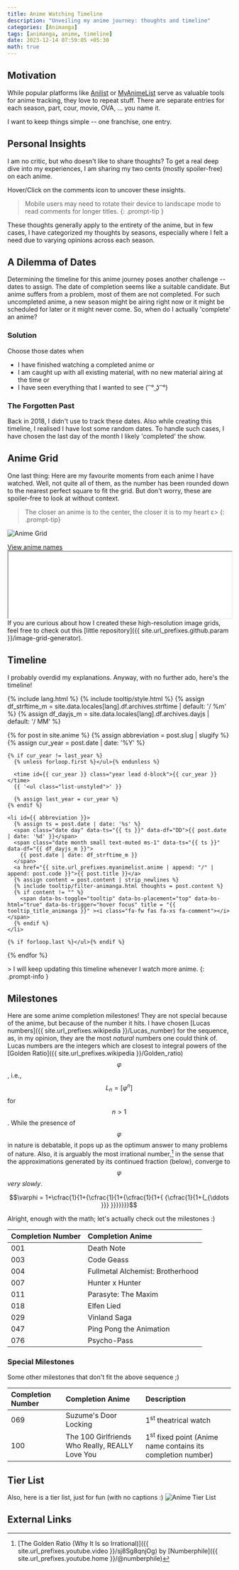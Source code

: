```yaml
---
title: Anime Watching Timeline
description: "Unveiling my anime journey: thoughts and timeline"
categories: [Animanga]
tags: [animanga, anime, timeline]
date: 2023-12-14 07:59:05 +05:30
math: true
---
```

## Motivation
While popular platforms like [Anilist](https://anilist.co/user/wrath3435/animelist) or [MyAnimeList](https://myanimelist.net/animelist/wrath3435) serve as valuable tools for anime tracking, they love to repeat stuff. There are separate entries for each season, part, cour, movie, OVA, ... you name it.

I want to keep things simple -- one franchise, one entry.

## Personal Insights
I am no critic, but who doesn't like to share thoughts? To get a real deep dive into my experiences, I am sharing my two cents (mostly spoiler-free) on each anime.

Hover/Click on the comments icon to uncover these insights.
> Mobile users may need to rotate their device to landscape mode to read comments for longer titles.
{: .prompt-tip }

These thoughts generally apply to the entirety of the anime, but in few cases, I have categorized my thoughts by seasons, especially where I felt a need due to varying opinions across each season.

## A Dilemma of Dates
Determining the timeline for this anime journey poses another challenge -- dates to assign. The date of completion seems like a suitable candidate. But anime suffers from a problem, most of them are not completed. For such uncompleted anime, a new season might be airing right now or it might be scheduled for later or it might never come. So, when do I actually 'complete' an anime? 

### Solution
Choose those dates when
- I have finished watching a completed anime or
- I am caught up with all existing material, with no new material airing at the time or
- I have seen everything that I wanted to see ( ͡ ° ͜ʖ ͡ °)

### The Forgotten Past
Back in 2018, I didn't use to track these dates. Also while creating this timeline, I realised I have lost some random dates. To handle such cases, I have chosen the last day of the month I likely 'completed' the show.

## Anime Grid
One last thing: Here are my favourite moments from each anime I have watched. Well, not quite all of them, as the number has been rounded down to the nearest perfect square to fit the grid. But don't worry, these are spoiler-free to look at without context.
> The closer an anime is to the center, the closer it is to my heart ε>
{: .prompt-tip}

![Anime Grid](/anime-grid.jpg)
<div>
  <div class="d-flex justify-content-between hide-border-bottom">
    <a href="#grid-1" data-bs-toggle="collapse" aria-expanded="false" aria-label="h_0-trigger" class="hide-border-bottom">
      <i class="fa-fw fas fa-exclamation-triangle"></i>
      View anime names
      <i class="fas fa-fw fa-angle-down"></i>
    </a>
  </div>
  <div id="grid-1" class="collapse" aria-expanded="false">
    <iframe src="{{ site.cdn }}/anime-grid.txt" width="100%"></iframe>
  </div>
</div>
If you are curious about how I created these high-resolution image grids, feel free to check out this [little repository]({{ site.url_prefixes.github.param }}/image-grid-generator).

## Timeline
I probably overdid my explanations. Anyway, with no further ado, here's the timeline!

{% include lang.html %}
{% include tooltip/style.html %}
{% assign df_strftime_m = site.data.locales[lang].df.archives.strftime | default: '/ %m' %}
{% assign df_dayjs_m = site.data.locales[lang].df.archives.dayjs | default: '/ MM' %}

<div id="archives" class="pl-xl-3">
  {% for post in site.anime %}
    {% assign abbreviation = post.slug | slugify %}
    {% assign cur_year = post.date | date: '%Y' %}

    {% if cur_year != last_year %}
      {% unless forloop.first %}</ul>{% endunless %}

      <time id={{ cur_year }} class="year lead d-block">{{ cur_year }}</time>
      {{ '<ul class="list-unstyled">' }}

      {% assign last_year = cur_year %}
    {% endif %}

    <li id={{ abbreviation }}>
      {% assign ts = post.date | date: '%s' %}
      <span class="date day" data-ts="{{ ts }}" data-df="DD">{{ post.date | date: '%d' }}</span>
      <span class="date month small text-muted ms-1" data-ts="{{ ts }}" data-df="{{ df_dayjs_m }}">
        {{ post.date | date: df_strftime_m }}
      </span>
      <a href="{{ site.url_prefixes.myanimelist.anime | append: "/" | append: post.code }}">{{ post.title }}</a>
      {% assign content = post.content | strip_newlines %}
      {% include tooltip/filter-animanga.html thoughts = post.content %}
      {% if content != "" %}
        <span data-bs-toggle="tooltip" data-bs-placement="top" data-bs-html="true" data-bs-trigger="hover focus" title = "{{ tooltip_title_animanga }}" ><i class="fa-fw fas fa-xs fa-comment"></i></span>
      {% endif %}
    </li>

    {% if forloop.last %}</ul>{% endif %}
  {% endfor %}
</div>
> I will keep updating this timeline whenever I watch more anime.
{: .prompt-info }

## Milestones
Here are some anime completion milestones! They are not special because of the anime, but because of the number it hits.
I have chosen [Lucas numbers]({{ site.url_prefixes.wikipedia }}/Lucas_number) for the sequence, as, in my opinion, they are the most _natural_ numbers one could think of. Lucas numbers are the integers which are closest to integral powers of the [Golden Ratio]({{ site.url_prefixes.wikipedia }}/Golden_ratio) $$\varphi$$, i.e., $$L_n = [\varphi^n]$$ for $$n>1$$. While the presence of $$\varphi$$ in nature is debatable, it pops up as the optimum answer to many problems of nature. Also, it is arguably the most irrational number,[^goldenratio] in the sense that the approximations generated by its continued fraction (below), converge to $$\varphi$$ _very slowly_.

$$\varphi = 1+\cfrac{1}{1+{\cfrac{1}{1+{\cfrac{1}{1+{ {\cfrac{1}{1+{_{\ddots }}} }}}}}}}$$

Alright, enough with the math; let's actually check out the milestones :)

| Completion Number | Completion Anime
| :-- | :--
| 001 | Death Note
| 003 | Code Geass
| 004 | Fullmetal Alchemist: Brotherhood
| 007 | Hunter x Hunter
| 011 | Parasyte: The Maxim
| 018 | Elfen Lied
| 029 | Vinland Saga
| 047 | Ping Pong the Animation
| 076 | Psycho-Pass

### Special Milestones
Some other milestones that don't fit the above sequence ;)

| Completion Number | Completion Anime | Description
| :-- | :-- | :--
| 069 | Suzume's Door Locking | 1<sup>st</sup> theatrical watch
| 100 | The 100 Girlfriends Who Really, REALLY Love You | 1<sup>st</sup> fixed point (Anime name contains its completion number)

## Tier List
Also, here is a tier list, just for fun (with no captions :)
![Anime Tier List](/anime-tier-list.jpg)

## External Links
[^goldenratio]: [The Golden Ratio (Why It Is so Irrational)]({{ site.url_prefixes.youtube.video }}/sj8Sg8qnjOg) by [Numberphile]({{ site.url_prefixes.youtube.home }}/@numberphile)